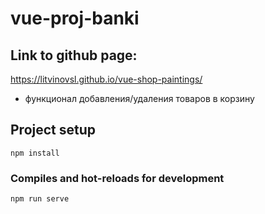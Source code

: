 # vue-proj-banki

## Link to github page:

https://litvinovsl.github.io/vue-shop-paintings/

+ функционал добавления/удаления товаров в корзину

## Project setup
```
npm install
```

### Compiles and hot-reloads for development
```
npm run serve
